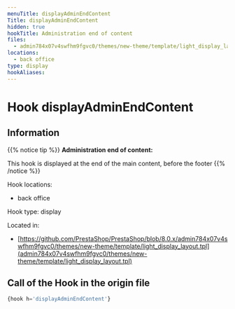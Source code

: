 ```yaml
---
menuTitle: displayAdminEndContent
Title: displayAdminEndContent
hidden: true
hookTitle: Administration end of content
files:
  - admin784x07v4swfhm9fgvc0/themes/new-theme/template/light_display_layout.tpl
locations:
  - back office
type: display
hookAliases:
---
```


# Hook displayAdminEndContent

## Information

{{% notice tip %}}
**Administration end of content:** 

This hook is displayed at the end of the main content, before the footer
{{% /notice %}}

Hook locations: 
  - back office

Hook type: display

Located in: 
  - [https://github.com/PrestaShop/PrestaShop/blob/8.0.x/admin784x07v4swfhm9fgvc0/themes/new-theme/template/light_display_layout.tpl](admin784x07v4swfhm9fgvc0/themes/new-theme/template/light_display_layout.tpl)

## Call of the Hook in the origin file

```php
{hook h='displayAdminEndContent'}
```